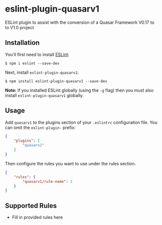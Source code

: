 # eslint-plugin-quasarv1

ESLint plugin to assist with the conversion of a Quasar Framework V0.17 to to V1.0 project

## Installation

You'll first need to install [ESLint](http://eslint.org):

```
$ npm i eslint --save-dev
```

Next, install `eslint-plugin-quasarv1`:

```
$ npm install eslint-plugin-quasarv1 --save-dev
```

**Note:** If you installed ESLint globally (using the `-g` flag) then you must also install `eslint-plugin-quasarv1` globally.

## Usage

Add `quasarv1` to the plugins section of your `.eslintrc` configuration file. You can omit the `eslint-plugin-` prefix:

```json
{
    "plugins": [
        "quasarv1"
    ]
}
```


Then configure the rules you want to use under the rules section.

```json
{
    "rules": {
        "quasarv1/rule-name": 2
    }
}
```

## Supported Rules

* Fill in provided rules here





